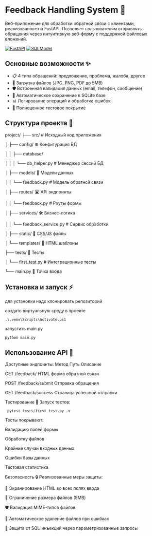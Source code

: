 # Feedback Handling System 🚀

Веб-приложение для обработки обратной связи с клиентами, реализованное на FastAPI. Позволяет пользователям отправлять обращения через интуитивную веб-форму с поддержкой файловых вложений.

[![FastAPI](https://img.shields.io/badge/FastAPI-009688?logo=fastapi&logoColor=white)](https://fastapi.tiangolo.com/)
[![SQLModel](https://img.shields.io/badge/SQLModel-336791?logo=sqlalchemy&logoColor=white)](https://sqlmodel.tiangolo.com/)

## Основные возможности ✨

- 📋 4 типа обращений: предложение, проблема, жалоба, другое
- 📎 Загрузка файлов (JPG, PNG, PDF до 5MB)
- 🛡 Встроенная валидация данных (email, телефон, сообщение)
- 📁 Автоматическое сохранение в SQLite базе
- 📊 Логирование операций и обработка ошибок
- 🧪 Полноценное тестовое покрытие

## Структура проекта 📂
project/
├── src/ # Исходный код приложения

│ ├── config/ ⚙️ Конфигурация БД

│ │ ├── database/

│ │ │ └── db_helper.py # Менеджер сессий БД

│ ├── models/ 🧱 Модели данных

│ │ └── feedback.py # Модель обратной связи

│ ├── routes/ 🛣 API эндпоинты

│ │ └── feedback.py # Роуты формы

│ ├── services/ 🛠 Бизнес-логика

│ │ └── feedback_service.py # Сервис обработки

│ ├── static/ 🎨 CSS/JS файлы

│ └── templates/ 📄 HTML шаблоны

├── tests/ 🧪 Тесты

│ └── first_test.py # Интеграционные тесты

└── main.py 🚀 Точка входа



## Установка и запуск ⚡️
для установки надо клонировать репозиторий

создать виртуальную среду в проекте
```
.\.venv\Scripts\Activate.ps1
```
запустить main.py
```
python main.py
```

## Использование API 📡
Доступные эндпоинты:
Метод	Путь	Описание

GET	/feedback/	HTML форма обратной связи

POST	/feedback/submit	Отправка обращения

GET	/feedback/success	Страница успешной отправки

Тестирование 🧪
Запуск тестов:
```
 pytest tests/first_test.py -v
```

Тесты покрывают:

Валидацию полей формы

Обработку файлов

Крайние случаи входных данных

Ошибки базы данных

Тестовая статистика

Безопасность 🔒
Реализованные меры защиты:

🔐 Экранирование HTML во всех полях ввода

📏 Ограничение размера файлов (5MB)

🛡 Валидация MIME-типов файлов

📛 Автоматическое удаление файлов при ошибках

📍 Защита от SQL-инъекций через параметризованные запросы
